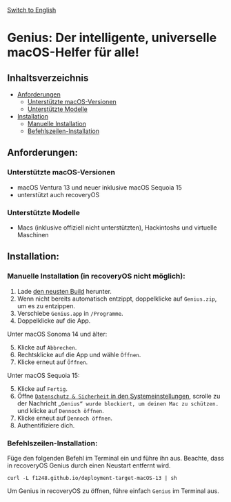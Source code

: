 [Switch to English](README.md)

# Genius: Der intelligente, universelle macOS-Helfer für alle!

## Inhaltsverzeichnis

- [Anforderungen](#anforderungen)
    - [Unterstützte macOS-Versionen](#unterstützte-macos-versionen)
    - [Unterstützte Modelle](#unterstützte-modelle)
- [Installation](#installation)
    - [Manuelle Installation](#manuelle-installation-in-recoveryos-nicht-möglich)
    - [Befehlszeilen-Installation](#befehlszeilen-installation)

## Anforderungen:

### Unterstützte macOS-Versionen

* macOS Ventura 13 und neuer inklusive macOS Sequoia 15
* unterstützt auch recoveryOS

### Unterstützte Modelle

* Macs (inklusive offiziell nicht unterstützten), Hackintoshs und virtuelle Maschinen

## Installation:

### Manuelle Installation (in recoveryOS nicht möglich):

1. Lade [den neusten Build](https://nightly.link/F1248/Genius/workflows/Build-Genius/deployment-target-macOS-13/Genius.zip) herunter.
2. Wenn nicht bereits automatisch entzippt, doppelklicke auf `Genius.zip`, um es zu entzippen.
3. Verschiebe `Genius.app` in `/Programme`.
4. Doppelklicke auf die App.

Unter macOS Sonoma 14 und älter:

5. Klicke auf `Abbrechen`.
6. Rechtsklicke auf die App und wähle `Öffnen`.
7. Klicke erneut auf `Öffnen`.

Unter macOS Sequoia 15:

5. Klicke auf `Fertig`.
6. Öffne [`Datenschutz & Sicherheit` in den Systemeinstellungen](https://f1248.github.io/r?d=x-apple.systempreferences:com.apple.settings.PrivacySecurity.extension), scrolle zu der Nachricht `„Genius“ wurde blockiert, um deinen Mac zu schützen.` und klicke auf `Dennoch öffnen`.
7. Klicke erneut auf `Dennoch öffnen`.
8. Authentifiziere dich.

### Befehlszeilen-Installation:

Füge den folgenden Befehl im Terminal ein und führe ihn aus. Beachte, dass in recoveryOS Genius durch einen Neustart entfernt wird.

```
curl -L f1248.github.io/deployment-target-macOS-13 | sh
```

Um Genius in recoveryOS zu öffnen, führe einfach `Genius` im Terminal aus.
